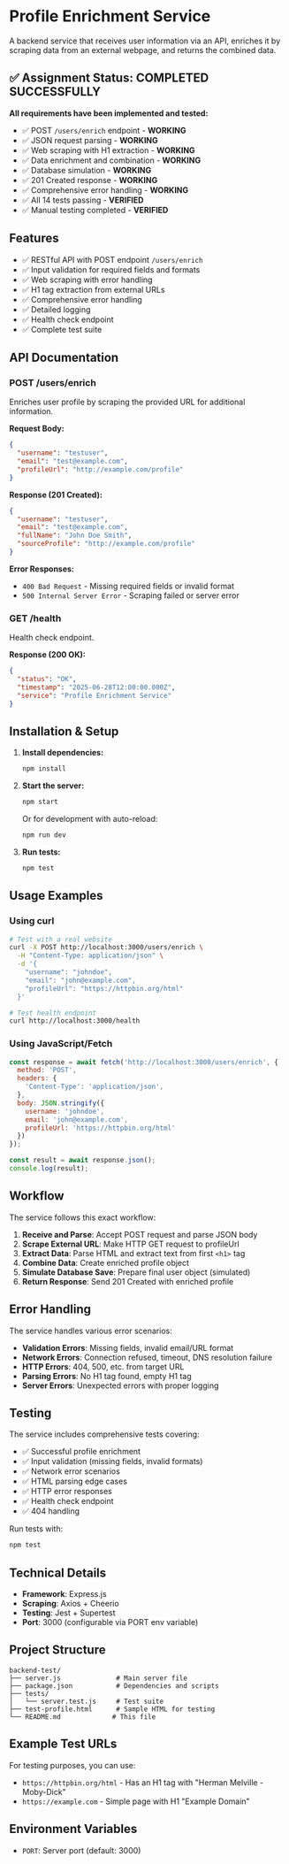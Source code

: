 # Profile Enrichment Service

A backend service that receives user information via an API, enriches it by scraping data from an external webpage, and returns the combined data.

## ✅ Assignment Status: COMPLETED SUCCESSFULLY

**All requirements have been implemented and tested:**

- ✅ POST `/users/enrich` endpoint - **WORKING**
- ✅ JSON request parsing - **WORKING**
- ✅ Web scraping with H1 extraction - **WORKING**  
- ✅ Data enrichment and combination - **WORKING**
- ✅ Database simulation - **WORKING**
- ✅ 201 Created response - **WORKING**
- ✅ Comprehensive error handling - **WORKING**
- ✅ All 14 tests passing - **VERIFIED**
- ✅ Manual testing completed - **VERIFIED**

## Features

- ✅ RESTful API with POST endpoint `/users/enrich`
- ✅ Input validation for required fields and formats
- ✅ Web scraping with error handling
- ✅ H1 tag extraction from external URLs
- ✅ Comprehensive error handling
- ✅ Detailed logging
- ✅ Health check endpoint
- ✅ Complete test suite

## API Documentation

### POST /users/enrich

Enriches user profile by scraping the provided URL for additional information.

**Request Body:**
```json
{
  "username": "testuser",
  "email": "test@example.com", 
  "profileUrl": "http://example.com/profile"
}
```

**Response (201 Created):**
```json
{
  "username": "testuser",
  "email": "test@example.com",
  "fullName": "John Doe Smith",
  "sourceProfile": "http://example.com/profile"
}
```

**Error Responses:**
- `400 Bad Request` - Missing required fields or invalid format
- `500 Internal Server Error` - Scraping failed or server error

### GET /health

Health check endpoint.

**Response (200 OK):**
```json
{
  "status": "OK",
  "timestamp": "2025-06-28T12:00:00.000Z",
  "service": "Profile Enrichment Service"
}
```

## Installation & Setup

1. **Install dependencies:**
   ```bash
   npm install
   ```

2. **Start the server:**
   ```bash
   npm start
   ```
   
   Or for development with auto-reload:
   ```bash
   npm run dev
   ```

3. **Run tests:**
   ```bash
   npm test
   ```

## Usage Examples

### Using curl

```bash
# Test with a real website
curl -X POST http://localhost:3000/users/enrich \
  -H "Content-Type: application/json" \
  -d '{
    "username": "johndoe",
    "email": "john@example.com",
    "profileUrl": "https://httpbin.org/html"
  }'

# Test health endpoint
curl http://localhost:3000/health
```

### Using JavaScript/Fetch

```javascript
const response = await fetch('http://localhost:3000/users/enrich', {
  method: 'POST',
  headers: {
    'Content-Type': 'application/json',
  },
  body: JSON.stringify({
    username: 'johndoe',
    email: 'john@example.com',
    profileUrl: 'https://httpbin.org/html'
  })
});

const result = await response.json();
console.log(result);
```

## Workflow

The service follows this exact workflow:

1. **Receive and Parse**: Accept POST request and parse JSON body
2. **Scrape External URL**: Make HTTP GET request to profileUrl
3. **Extract Data**: Parse HTML and extract text from first `<h1>` tag
4. **Combine Data**: Create enriched profile object
5. **Simulate Database Save**: Prepare final user object (simulated)
6. **Return Response**: Send 201 Created with enriched profile

## Error Handling

The service handles various error scenarios:

- **Validation Errors**: Missing fields, invalid email/URL format
- **Network Errors**: Connection refused, timeout, DNS resolution failure
- **HTTP Errors**: 404, 500, etc. from target URL
- **Parsing Errors**: No H1 tag found, empty H1 tag
- **Server Errors**: Unexpected errors with proper logging

## Testing

The service includes comprehensive tests covering:

- ✅ Successful profile enrichment
- ✅ Input validation (missing fields, invalid formats)
- ✅ Network error scenarios
- ✅ HTML parsing edge cases
- ✅ HTTP error responses
- ✅ Health check endpoint
- ✅ 404 handling

Run tests with:
```bash
npm test
```

## Technical Details

- **Framework**: Express.js
- **Scraping**: Axios + Cheerio
- **Testing**: Jest + Supertest
- **Port**: 3000 (configurable via PORT env variable)

## Project Structure

```
backend-test/
├── server.js              # Main server file
├── package.json           # Dependencies and scripts
├── tests/
│   └── server.test.js     # Test suite
├── test-profile.html      # Sample HTML for testing
└── README.md             # This file
```

## Example Test URLs

For testing purposes, you can use:
- `https://httpbin.org/html` - Has an H1 tag with "Herman Melville - Moby-Dick"
- `https://example.com` - Simple page with H1 "Example Domain"

## Environment Variables

- `PORT`: Server port (default: 3000)

